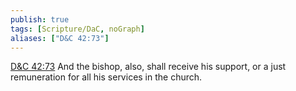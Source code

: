 ```yaml
---
publish: true
tags: [Scripture/DaC, noGraph]
aliases: ["D&C 42:73"]
---
```

[D&C 42:73](https://churchofjesuschrist.org/study/scriptures/dc-testament/dc/42?lang=eng&id=p73#p73) And the bishop, also, shall receive his support, or a just remuneration for all his services in the church.
